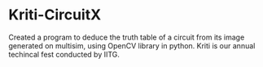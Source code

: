 # Kriti-CircuitX
Created a program to deduce the truth table of a circuit from its image generated on multisim, using OpenCV library in python. 
Kriti is our annual techincal fest conducted by IITG.

